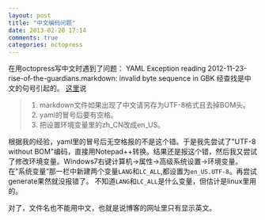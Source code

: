 ```yaml
---
layout: post
title: "中文编码问题"
date: 2013-02-20 17:14
comments: true
categories: octopress
---
```


在用octopress写中文时遇到了问题：
    YAML Exception reading 2012-11-23-rise-of-the-guardians.markdown: invalid byte sequence in GBK
经查找是中文的句号引起的。
[这里](http://www.v2ex.com/t/26027)说
>1. markdown文件如果出现了中文请另存为UTF-8格式且去掉BOM头。
>2. yaml的冒号后要有空格。
>3. 把设置环境变量里的zh_CN改成en_US。
<!--more-->
根据我的经验，yaml里的冒号后无空格报的不是这个错。于是我先尝试了"UTF-8 without BOM"编码，直接用Notepad++转换。结果还是报这个错，然后我又尝试了修改环境变量。Windows7右键计算机->属性->高级系统设置->环境变量。在“系统变量”那一栏中新建两个变量`LANG`和`LC_ALL`,都设置为`en_US.UTF-8`。再尝试generate果然就没报错了。
不知道`LANG`和`LC_ALL`是什么变量，但估计是linux里用的。

对了，文件名也不能用中文，也就是说博客的网址里只有显示英文。